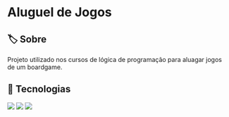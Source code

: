 <h1>Aluguel de Jogos</h1>

<h2>🏷️ Sobre</h2>
<p>Projeto utilizado nos cursos de lógica de programação para aluagar jogos de um boardgame.</p>

## 🚀 Tecnologias
<div>
  <img src="https://img.shields.io/badge/HTML - 239120?style-for-the-badge&logo-html5&logoColor-white">
  <img src="https://img.shields.io/badge/CSS - 239120?style-for-the-badge&logo-css3&logoColor-white">
  <img src="https://img.shields.io/badge/JavaScript-F7DF1E?style-for-the-badge&logo-javascript&logoColor-black">
</div>
